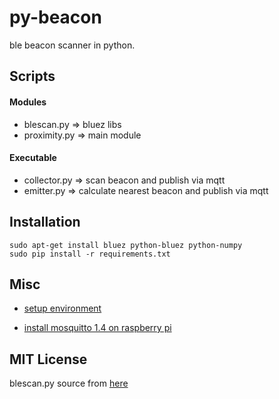 # py-beacon
ble beacon scanner in python.

## Scripts

#### Modules
- blescan.py   => bluez libs
- proximity.py => main module

#### Executable
- collector.py => scan beacon and publish via mqtt 
- emitter.py   => calculate nearest beacon and publish via mqtt

## Installation
	sudo apt-get install bluez python-bluez python-numpy
    sudo pip install -r requirements.txt

## Misc
- [setup environment](https://gist.github.com/taka-wang/29433180cc8affcde3b2)

- [install mosquitto 1.4 on raspberry pi](https://gist.github.com/taka-wang/1c47cde3e4c9c2d83156)

## MIT License
blescan.py source from [here](https://github.com/switchdoclabs/iBeacon-Scanner-.git)